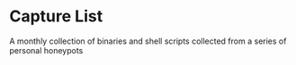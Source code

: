 # Capture List
A monthly collection of binaries and shell scripts collected from a series of personal honeypots
